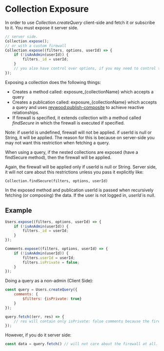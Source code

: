 Collection Exposure
===================

In order to use *Collection.createQuery* client-side and fetch it or subscribe to it. You must expose it server side.

```javascript
// server side.
Collection.expose();
// or with a custom firewall
Collection.expose((filters, options, userId) => {
    if (!isAnAdmin(userId)) {
        filters._id = userId;
    }
    // you also have control over options, if you may need to control the limits of data fetching.
});
```

Exposing a collection does the following things:

- Creates a method called: exposure_{collectionName} which accepts a query
- Creates a publication called: exposure_{collectionName} which accepts a query and uses [reywood:publish-composite](https://atmospherejs.com/reywood/publish-composite) to achieve reactive relationships.
- If firewall is specified, it extends collection with a method called *findSecure* in which the firewall is executed if specified.

Note: if userId is undefined, firewall will not be applied. if userId is null or String, it will be applied.
The reason for this is because on server-side you may not want this restriction when fetching a query.

When using a query, if the nested collections are exposed (have a findSecure method), then the firewall will be applied.

Again, the firewall will be applied only if userId is null or String. Server side, it will not care about this restrictions
unless you pass it explicitly like:

```
Collection.findSecure(filters, options, userId)
```

In the exposed method and publication userId is passed when recursively fetching (or composing) the data.
If the user is not logged in, *userId* is null.

Example
-------

```javascript
Users.expose((filters, options, userId) => {
    if (!isAnAdmin(userId)) {
        filters._id = userId;
    }
});

Comments.expose((filters, options, userId) => {
    if (!isAnAdmin(userId)) {
        filters.userId = userId;
        filters.isPrivate = false;
    }
});
```

Doing a query as a non-admin (Client Side):

```javascript
const query = Users.createQuery({
    comments: {
        $filters: {isPrivate: true}
    }
});

query.fetch((err, res) => {
    // res will contain only isPrivate: false comments because the firewall will override the filters.
});
```

However, if you do it server side:
```javascript
const data = query.fetch() // will not care about the firewall at all.
```